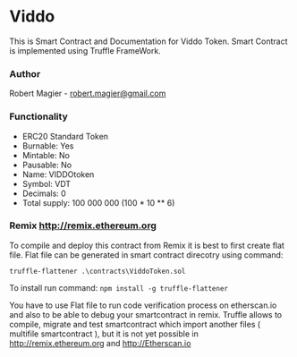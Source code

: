 # Viddo

This is Smart Contract and Documentation for Viddo Token.
Smart Contract is implemented using Truffle FrameWork.

### Author
Robert Magier - robert.magier@gmail.com

### Functionality
* ERC20 Standard Token
* Burnable: Yes
* Mintable: No
* Pausable: No
* Name: VIDDOtoken
* Symbol: VDT
* Decimals: 0
* Total supply: 100 000 000 (100 \* 10 \*\* 6)


### Remix http://remix.ethereum.org
To compile and deploy this contract from Remix it is best to first create flat file. Flat file can be generated in smart contract direcotry using command:

`truffle-flattener .\contracts\ViddoToken.sol`

To install run command: `npm install -g truffle-flattener`

You have to use Flat file to run code verification process on etherscan.io and also to be able to debug your smartcontract in remix. 
Truffle allows to compile, migrate and test smartcontract which import another files ( multifile smartcontract ), but it is not yet possible in  http://remix.ethereum.org and http://Etherscan.io
